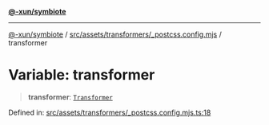 [**@-xun/symbiote**](../../../../../README.md)

***

[@-xun/symbiote](../../../../../README.md) / [src/assets/transformers/\_postcss.config.mjs](../README.md) / transformer

# Variable: transformer

> **transformer**: [`Transformer`](../../../type-aliases/Transformer.md)

Defined in: [src/assets/transformers/\_postcss.config.mjs.ts:18](https://github.com/Xunnamius/symbiote/blob/d3ba681e901541a46f90d6c5430608fbfc28926c/src/assets/transformers/_postcss.config.mjs.ts#L18)
